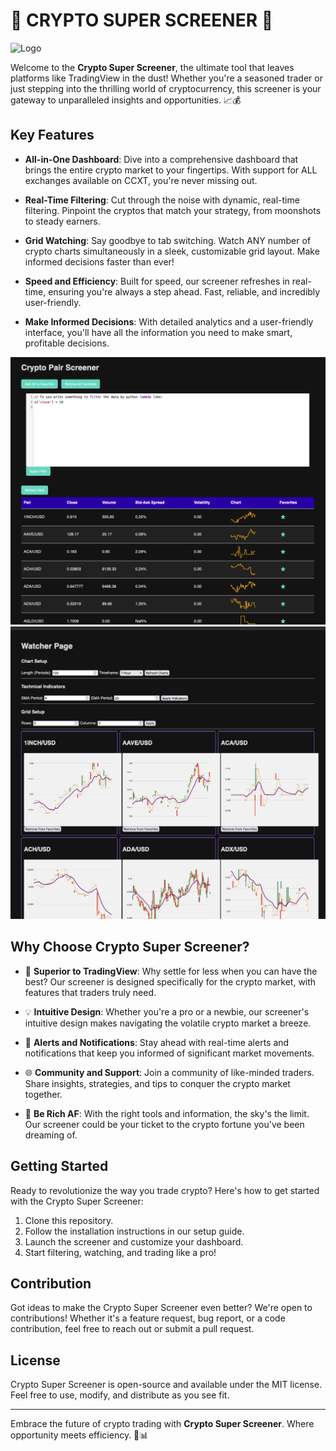 # 🚀 CRYPTO SUPER SCREENER 🚀

![Logo](images/logo.png)


Welcome to the **Crypto Super Screener**, the ultimate tool that leaves platforms like TradingView in the dust! Whether you're a seasoned trader or just stepping into the thrilling world of cryptocurrency, this screener is your gateway to unparalleled insights and opportunities. 📈💰

## Key Features

- **All-in-One Dashboard**: Dive into a comprehensive dashboard that brings the entire crypto market to your fingertips. With support for ALL exchanges available on CCXT, you're never missing out.

- **Real-Time Filtering**: Cut through the noise with dynamic, real-time filtering. Pinpoint the cryptos that match your strategy, from moonshots to steady earners.

- **Grid Watching**: Say goodbye to tab switching. Watch ANY number of crypto charts simultaneously in a sleek, customizable grid layout. Make informed decisions faster than ever!

- **Speed and Efficiency**: Built for speed, our screener refreshes in real-time, ensuring you're always a step ahead. Fast, reliable, and incredibly user-friendly.

- **Make Informed Decisions**: With detailed analytics and a user-friendly interface, you'll have all the information you need to make smart, profitable decisions.

![usage](images/screener.png)
![usage2](images/watcher.png)


## Why Choose Crypto Super Screener?

- 🚀 **Superior to TradingView**: Why settle for less when you can have the best? Our screener is designed specifically for the crypto market, with features that traders truly need.

- 💡 **Intuitive Design**: Whether you're a pro or a newbie, our screener's intuitive design makes navigating the volatile crypto market a breeze.

- 🔔 **Alerts and Notifications**: Stay ahead with real-time alerts and notifications that keep you informed of significant market movements.

- 🌐 **Community and Support**: Join a community of like-minded traders. Share insights, strategies, and tips to conquer the crypto market together.

- 💸 **Be Rich AF**: With the right tools and information, the sky's the limit. Our screener could be your ticket to the crypto fortune you've been dreaming of.

## Getting Started

Ready to revolutionize the way you trade crypto? Here's how to get started with the Crypto Super Screener:

1. Clone this repository.
2. Follow the installation instructions in our setup guide.
3. Launch the screener and customize your dashboard.
4. Start filtering, watching, and trading like a pro!

## Contribution

Got ideas to make the Crypto Super Screener even better? We're open to contributions! Whether it's a feature request, bug report, or a code contribution, feel free to reach out or submit a pull request.

## License

Crypto Super Screener is open-source and available under the MIT license. Feel free to use, modify, and distribute as you see fit.

---

Embrace the future of crypto trading with **Crypto Super Screener**. Where opportunity meets efficiency. 🌟📊

